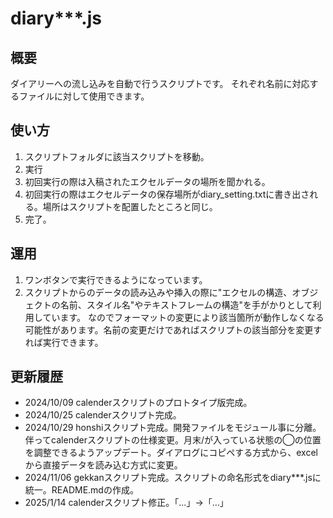 # diary***.js

## 概要

ダイアリーへの流し込みを自動で行うスクリプトです。
それぞれ名前に対応するファイルに対して使用できます。

## 使い方

1. スクリプトフォルダに該当スクリプトを移動。
2. 実行
3. 初回実行の際は入稿されたエクセルデータの場所を聞かれる。
4. 初回実行の際はエクセルデータの保存場所がdiary_setting.txtに書き出される。場所はスクリプトを配置したところと同じ。
5. 完了。

## 運用

1. ワンボタンで実行できるようになっています。
2. スクリプトからのデータの読み込みや挿入の際に"エクセルの構造、オブジェクトの名前、スタイル名"やテキストフレームの構造"を手がかりとして利用しています。
   なのでフォーマットの変更により該当箇所が動作しなくなる可能性があります。名前の変更だけであればスクリプトの該当部分を変更すれば実行できます。

## 更新履歴

* 2024/10/09 calenderスクリプトのプロトタイプ版完成。
* 2024/10/25 calenderスクリプト完成。
* 2024/10/29 honshiスクリプト完成。開発ファイルをモジュール事に分離。伴ってcalenderスクリプトの仕様変更。月末/が入っている状態の◯の位置を調整できるようアップデート。ダイアログにコピペする方式から、excelから直接データを読み込む方式に変更。
* 2024/11/06 gekkanスクリプト完成。スクリプトの命名形式をdiary***.jsに統一。README.mdの作成。
* 2025/1/14 calenderスクリプト修正。「...」→「…」